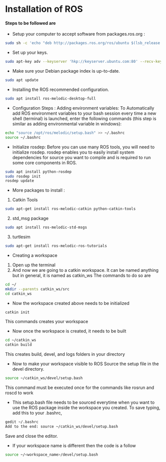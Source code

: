 # Installation of ROS

#### Steps to be followed are
- Setup your computer to accept software from packages.ros.org : 
```sh
sudo sh -c 'echo "deb http://packages.ros.org/ros/ubuntu $(lsb_release -sc) main" > /etc/apt/sources.list.d/ros-latest.list'
```
- Set up your keys.
```sh
sudo apt-key adv --keyserver 'hkp://keyserver.ubuntu.com:80' --recv-key C1CF6E31E6BADE8868B172B4F42ED6FBAB17C654
```

- Make sure your Debian package index is up-to-date.
```sh
sudo apt update
```

- Installing the ROS recommended configuration.
```sh
sudo apt install ros-melodic-desktop-full
```
 
- Configuration Steps : 
Adding environment variables: To Automatically add ROS environment variables to your bash session every time a new shell (terminal) is launched, enter the following commands (this step is similar as adding environmental variable in windows):
```sh
echo "source /opt/ros/melodic/setup.bash" >> ~/.bashrc
source ~/.bashrc
```

- Initialize rosdep: Before you can use many ROS tools, you will need to initialize rosdep. rosdep enables you to easily install system dependencies for source you want to compile and is required to run some core components in ROS.
```sh
sudo apt install python-rosdep
sudo rosdep init
rosdep update
```

- More packages to install :
1) Catkin Tools
```sh
sudo apt-get install ros-melodic-catkin python-catkin-tools
```
2) std_msg package
```sh
sudo apt install ros-melodic-std-msgs
```
3) turtlesim
```sh
sudo apt-get install ros-melodic-ros-tutorials
```

- Creating a workspace
1) Open up the terminal
2) And now we are going to a catkin workspace. It can be named anything but in general, it is named as catkin_ws
The commands to do so are

```sh
cd ~/
mkdir --parents catkin_ws/src
cd catkin_ws
```
- Now the workspace created above needs to be initialized
```sh
catkin init
```
This commands creates your workspace

- Now once the workspace is created, it needs to be built
```sh
cd ~/catkin_ws
catkin build
```

This creates build, devel, and logs folders in your directory


- Now to make your workspace visible to ROS Source the setup file in the devel directory.
```sh
source ~/catkin_ws/devel/setup.bash
```

This command must be executed once for the commands like rosrun and roscd to work

- This setup.bash file needs to be sourced everytime when you want to use the ROS package inside the workspace you created.
To save typing, add this to your .bashrc,
```sh
gedit ~/.bashrc
Add to the end: source ~/catkin_ws/devel/setup.bash
```
Save and close the editor.
- If your workspace name is different then the code is a follow
```sh
source ~/<workspace_name>/devel/setup.bash
```

